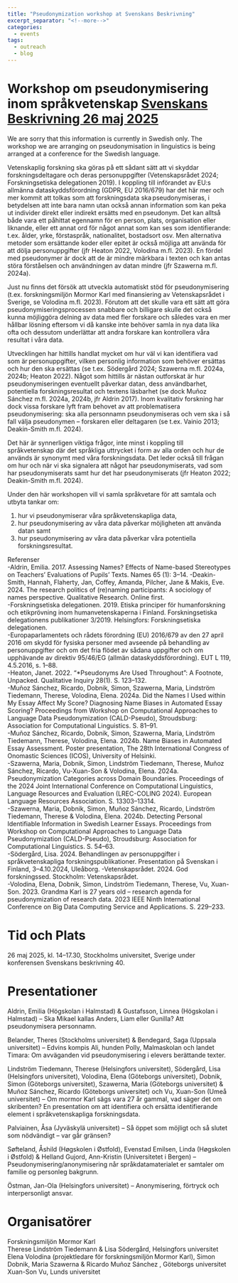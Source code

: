 ```yaml
---
title: "Pseudonymization workshop at Svenskans Beskrivning"
excerpt_separator: "<!--more-->"
categories:
  - events
tags:
  - outreach
  - blog
---
```



# Workshop om pseudonymisering inom språkvetenskap [Svenskans Beskrivning 26 maj 2025](https://www.su.se/institutionen-for-svenska-och-flersprakighet/forskning/konferenser-och-seminarier/konferens-2025-svenskans-beskrivning-40-1.730200)

We are sorry that this information is currently in Swedish only. The workshop we are arranging on pseudonymisation in linguistics is being arranged at a conference for the Swedish language. 
 
Vetenskaplig forskning ska göras på ett sådant sätt att vi skyddar forskningsdeltagare och deras personuppgifter (Vetenskapsrådet 2024; Forskningsetiska delegationen 2019). I koppling till införandet av EU:s allmänna dataskyddsförordning (GDPR, EU 2016/679) har det här mer och mer kommit att tolkas som att forskningsdata ska pseudonymiseras, i betydelsen att inte bara namn utan också annan information som kan peka ut individer direkt eller indirekt ersätts med en pseudonym. Det kan alltså både vara ett påhittat egennamn för en person, plats, organisation eller liknande, eller ett annat ord för något annat som kan ses som identifierande: t.ex. ålder, yrke, förstaspråk, nationalitet, bostadsort osv. Men alternativa metoder som ersättande koder eller epitet är också möjliga att använda för att dölja personuppgifter (jfr Heaton 2022, Volodina m.fl. 2023). En fördel med pseudonymer är dock att de är mindre märkbara i texten och kan antas störa förståelsen och användningen av datan mindre (jfr Szawerna m.fl. 2024a).  
  
Just nu finns det försök att utveckla automatiskt stöd för pseudonymisering (t.ex. forskningsmiljön Mormor Karl med finansiering av Vetenskapsrådet i Sverige, se Volodina m.fl. 2023). Förutom att det skulle vara ett sätt att göra pseudonymiseringsprocessen snabbare och billigare skulle det också kunna möjliggöra delning av data med fler forskare och således vara en mer hållbar lösning eftersom vi då kanske inte behöver samla in nya data lika ofta och dessutom underlättar att andra forskare kan kontrollera våra resultat i våra data.  
  
Utvecklingen har hittills handlat mycket om hur väl vi kan identifiera vad som är personuppgifter, vilken personlig information som behöver ersättas och hur den ska ersättas (se t.ex. Södergård 2024; Szawerna m.fl. 2024a, 2024b; Heaton 2022). Något som hittills är nästan outforskat är hur pseudonymiseringen eventuellt påverkar datan, dess användbarhet, potentiella forskningsresultat och textens läsbarhet (se dock Muñoz Sánchez m.fl. 2024a, 2024b, jfr Aldrin 2017). Inom kvalitativ forskning har dock vissa forskare lyft fram behovet av att problematisera pseudonymisering: ska alla personnamn pseudonymiseras och vem ska i så fall välja pseudonymen – forskaren eller deltagaren (se t.ex. Vainio 2013; Deakin-Smith m.fl. 2024).  
  
Det här är synnerligen viktiga frågor, inte minst i koppling till språkvetenskap där det språkliga uttrycket i form av alla orden och hur de används är synonymt med våra forskningsdata. Det leder också till frågan om hur och när vi ska signalera att något har pseudonymiserats, vad som har pseudonymiserats samt hur det har pseudonymiserats (jfr Heaton 2022; Deakin-Smith m.fl. 2024). 
  

Under den här workshopen vill vi samla språkvetare för att samtala och utbyta tankar om:
1. hur vi pseudonymiserar våra språkvetenskapliga data,
2. hur pseudonymisering av våra data påverkar möjligheten att använda datan samt  
3. hur pseudonymisering av våra data påverkar våra potentiella forskningsresultat.   

Referenser  
-Aldrin, Emilia. 2017. Assessing Names? Effects of Name-based Stereotypes on Teachers’ Evaluations of Pupils’ Texts. Names 65 (1): 3–14.
-Deakin-Smith, Hannah, Flaherty, Jan, Coffey, Amanda, Pilcher, Jane & Makis, Eve. 2024. The research politics of (re)naming participants: A sociology of names perspective. Qualitative Research. Online first.  
-Forskningsetiska delegationen. 2019. Etiska principer för humanforskning och etikprövning inom humanvetenskaperna i Finland. Forskningsetiska delegationens publikationer 3/2019. Helsingfors: Forskningsetiska delegationen.  
-Europaparlamentets och rådets förordning (EU) 2016/679 av den 27 april 2016 om skydd för fysiska personer med avseende på behandling av personuppgifter och om det fria flödet av sådana uppgifter och om upphävande av direktiv 95/46/EG (allmän dataskyddsförordning). EUT L 119, 4.5.2016, s. 1–88.  
-Heaton, Janet. 2022. “*Pseudonyms Are Used Throughout”: A Footnote, Unpacked. Qualitative Inquiry 28(1). S. 123–132.  
-Muñoz Sánchez, Ricardo, Dobnik, Simon, Szawerna, Maria, Lindström Tiedemann, Therese, Volodina, Elena. 2024a. Did the Names I Used within My Essay Affect My Score? Diagnosing Name Biases in Automated Essay Scoring? Proceedings from Workshop on Computational Approaches to Language Data Pseudonymization (CALD-Pseudo), Stroudsburg: Association for Computational Linguistics. S. 81–91.  
-Muñoz Sánchez, Ricardo, Dobnik, Simon, Szawerna, Maria, Lindström Tiedemann, Therese, Volodina, Elena. 2024b. Name Biases in Automated Essay Assessment. Poster presentation, The 28th International Congress of Onomastic Sciences (ICOS), University of Helsinki.  
-Szawerna, Maria, Dobnik, Simon, Lindström Tiedemann, Therese, Muñoz Sánchez, Ricardo, Vu-Xuan-Son & Volodina, Elena. 2024a. Pseudonymization Categories across Domain Boundaries. Proceedings of the 2024 Joint International Conference on Computational Linguistics, Language Resources and Evaluation (LREC-COLING 2024). European Language Resources Association. S. 13303–13314.  
-Szawerna, Maria, Dobnik, Simon, Muñoz Sánchez, Ricardo, Lindström Tiedemann, Therese & Volodina, Elena. 2024b. Detecting Personal Identifiable Information in Swedish Learner Essays. Proceedings from Workshop on Computational Approaches to Language Data Pseudonymization (CALD-Pseudo), Stroudsburg: Association for Computational Linguistics. S. 54–63.  
-Södergård, Lisa. 2024. Behandlingen av personuppgifter i språkvetenskapliga forskningspublikationer. Presentation på Svenskan i Finland, 3–4.10.2024, Uleåborg.
-Vetenskapsrådet. 2024. God forskningssed. Stockholm: Vetenskapsrådet.  
-Volodina, Elena, Dobnik, Simon, Lindström Tiedemann, Therese, Vu, Xuan-Son. 2023. Grandma Karl is 27 years old – research agenda for pseudonymization of research data. 2023 IEEE Ninth International Conference on Big Data Computing Service and Applications. S. 229–233.  



# Tid och Plats

26 maj 2025, kl. 14–17.30, Stockholms universitet, Sverige under konferensen Svenskans beskrivning 40.

# Presentationer

Aldrin, Emilia (Högskolan i Halmstad) & Gustafsson, Linnea (Högskolan i Halmstad) – Ska Mikael kallas Anders, Liam eller Gunilla? Att pseudonymisera personnamn.  
  
Belander, Theres (Stockholms universitet) & Bendegard, Saga (Uppsala universitet) – Edvins kompis Ali, hunden Polly, Malmaskolan och landet Timara: Om avväganden vid pseudonymisering i elevers berättande texter.  
  
Lindström Tiedemann, Therese (Helsingfors universitet), Södergård, Lisa (Helsingfors universitet), Volodina, Elena (Göteborgs universitet), Dobnik, Simon (Göteborgs universitet), Szawerna, Maria (Göteborgs universitet) & Muñoz Sánchez, Ricardo (Göteborgs universitet) och Vu, Xuan-Son (Umeå universitet) – Om mormor Karl sägs vara 27 år gammal, vad säger det om skribenten? En presentation om att identifiera och ersätta identifierande element i språkvetenskapliga forskningsdata.  
  
Palviainen, Åsa (Jyväskylä universitet) – Så öppet som möjligt och så slutet som nödvändigt – var går gränsen?  
  
Søfteland, Åshild (Høgskolen i Østfold), Evenstad Emilsen, Linda (Høgskolen i Østfold) & Helland Gujord, Ann-Kristin (Universitetet i Bergen) – Pseudonymisering/anonymisering når språkdatamaterialet er samtaler om familie og personleg bakgrunn.  
  
Östman, Jan-Ola (Helsingfors universitet) – Anonymisering, förtryck och interpersonligt ansvar.  

# Organisatörer

Forskningsmiljön Mormor Karl  
Therese Lindström Tiedemann & Lisa Södergård, Helsingfors universitet  
Elena Volodina (projektledare för forskningsmiljön Mormor Karl), Simon Dobnik, Maria Szawerna & Ricardo Muñoz Sánchez , Göteborgs universitet   
Xuan-Son Vu, Lunds universitet   
